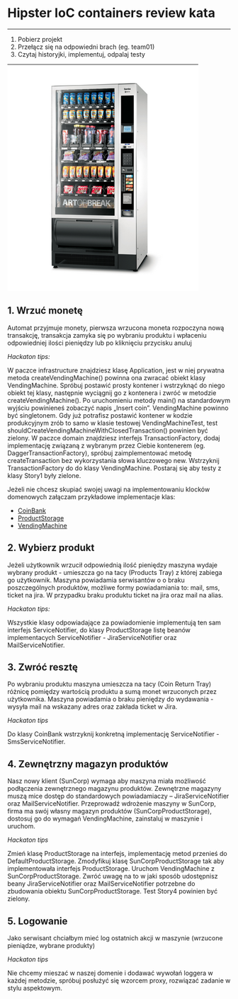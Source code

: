 # Hipster IoC containers review kata
------------

1. Pobierz projekt
2. Przełącz się na odpowiedni brach (eg. team01) 
3. Czytaj historyjki, implementuj, odpalaj testy  

![vm.png](vm.png)

## 1.  Wrzuć monetę 
 
Automat przyjmuje monety, pierwsza wrzucona moneta rozpoczyna nową transakcję, transakcja zamyka się po wybraniu produktu i wpłaceniu odpowiedniej ilości pieniędzy lub po kliknięciu przycisku anuluj

*Hackaton tips:*

W paczce infrastructure znajdziesz klasę Application, jest w niej prywatna metoda createVendingMachine() powinna ona zwracać obiekt klasy VendingMachine. Spróbuj postawić prosty kontener i wstrzyknąć do niego obiekt tej klasy, następnie wyciągnij go z kontenera i zwróć w metodzie createVendingMachine(). Po uruchomieniu metody main() na standardowym wyjściu powinieneś zobaczyć napis „Insert coin”. VendingMachine powinno być singletonem.
Gdy już potrafisz postawić kontener w kodzie produkcyjnym zrób to samo w klasie testowej VendingMachineTest, test shouldCreateVendingMachineWithClosedTransaction() powinien być zielony.
W paczce domain znajdziesz interfejs TransactionFactory, dodaj implementację związaną z wybranym przez Ciebie kontenerem (eg. DaggerTransactionFactory), spróbuj zaimplementować metodę createTransaction bez wykorzystania słowa kluczowego new.
Wstrzyknij TransactionFactory do do klasy VendingMachine. Postaraj się aby testy z klasy Story1 były zielone.

Jeżeli nie chcesz skupiać swojej uwagi na implementowaniu klocków domenowych załączam przykładowe implementacje klas:


* [CoinBank](https://gist.github.com/pawelszymczyk/ab9b431d3b9e8ea93f72)
* [ProductStorage](https://gist.github.com/pawelszymczyk/19306dcb8803c514c689)
* [VendingMachine](https://gist.github.com/pawelszymczyk/6798008f54096dfa87be)


## 2. Wybierz produkt

Jeżeli użytkownik wrzucił odpowiednią ilość pieniędzy maszyna wydaje wybrany produkt - umieszcza go na tacy (Products Tray) z której zabiega go użytkownik. Maszyna powiadamia serwisantów o o braku poszczególnych produktów, możliwe formy powiadamiania to: mail, sms, ticket na jira. W przypadku braku produktu ticket na jira oraz mail na alias.

*Hackaton tips:*

Wszystkie klasy odpowiadające za powiadomienie implementują ten sam interfejs ServiceNotifier, do klasy ProductStorage listę beanów implementacych ServiceNotifier - JiraServiceNotifier oraz MailServiceNotifier.


## 3. Zwróć resztę

Po wybraniu produktu maszyna umieszcza na tacy (Coin Return Tray) różnicę pomiędzy wartością produktu a sumą monet wrzuconych przez użytkownika. Maszyna powiadamia o braku pieniędzy do wydawania - wysyła mail na wskazany adres oraz zakłada ticket w Jira.

*Hackaton tips*

Do klasy CoinBank wstrzyknij konkretną implementację ServiceNotifier - SmsServiceNotifier.

## 4. Zewnętrzny magazyn produktów

Nasz nowy klient (SunCorp) wymaga aby maszyna miała możliwość podłączenia zewnętrznego magazynu produktów. Zewnętrzne magazyny muszą mice dostęp do standardowych powiadamiaczy – JiraServiceNotifier oraz MailServiceNotifier. Przeprowadź wdrożenie maszyny w SunCorp, firma ma swój własny magazyn produktów (SunCorpProductStorage), dostosuj go do wymagań VendingMachine, zainstaluj w maszynie i uruchom.

*Hackaton tips*

Zmień klasę ProductStorage na interfejs, implementację metod przenieś do DefaultProductStorage. Zmodyfikuj klasę SunCorpProductStorage tak aby implementowała interfejs ProductStorage. Uruchom VendingMachine z SunCorpProductStorage. Zwróć uwagę na to w jaki sposób udostępnisz beany JiraServiceNotifier oraz MailServiceNotifier potrzebne do zbudowania obiektu SunCorpProductStorage. Test Story4 powinien być zielony.


## 5. Logowanie

Jako serwisant chciałbym mieć log ostatnich akcji w maszynie (wrzucone pieniądze, wybrane produkty)

*Hackaton tips*

Nie chcemy mieszać w naszej domenie i dodawać wywołań loggera w każdej metodzie, spróbuj posłużyć się wzorcem proxy, rozwiązać zadanie w stylu aspektowym.            



